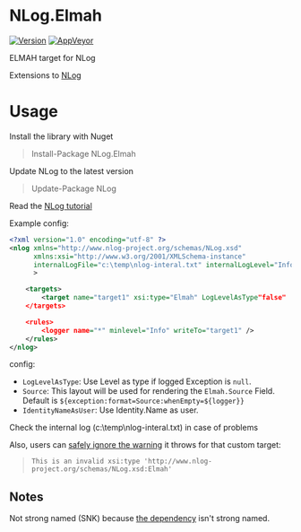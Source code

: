 # NLog.Elmah
[![Version](https://badge.fury.io/nu/NLog.ELMAH.svg)](https://www.nuget.org/packages/NLog.ELMAH)
[![AppVeyor](https://img.shields.io/appveyor/ci/nlog/nlog-Elmah/master.svg)](https://ci.appveyor.com/project/nlog/nlog-Elmah/branch/master)

ELMAH target for NLog

Extensions to [NLog](https://github.com/NLog/NLog/)

# Usage

Install the library with Nuget

>  Install-Package NLog.Elmah 

Update NLog to the latest version

> Update-Package NLog

Read the  [NLog tutorial](https://github.com/NLog/NLog/wiki/Tutorial)

Example config:

```xml
<?xml version="1.0" encoding="utf-8" ?>
<nlog xmlns="http://www.nlog-project.org/schemas/NLog.xsd"
      xmlns:xsi="http://www.w3.org/2001/XMLSchema-instance"
      internalLogFile="c:\temp\nlog-interal.txt" internalLogLevel="Info"
      >

    <targets>
        <target name="target1" xsi:type="Elmah" LogLevelAsType"false"  />
    </targets>

    <rules>
        <logger name="*" minlevel="Info" writeTo="target1" />
    </rules>
</nlog>

```

config:
- `LogLevelAsType`: Use Level as type if logged Exception is `null`.
- `Source`: This layout will be used for rendering the `Elmah.Source` Field. Default is `${exception:format=Source:whenEmpty=${logger}}`
- `IdentityNameAsUser`: Use Identity.Name as user.


Check the internal log (c:\temp\nlog-interal.txt) in case of problems

Also, users can [safely ignore the warning](https://stackoverflow.com/a/39311279/201303) it throws for that custom target:

> `This is an invalid xsi:type 'http://www.nlog-project.org/schemas/NLog.xsd:Elmah'`

## Notes
Not strong named (SNK) because [the dependency](https://www.nuget.org/packages/elmah.corelibrary/) isn't strong named.   
